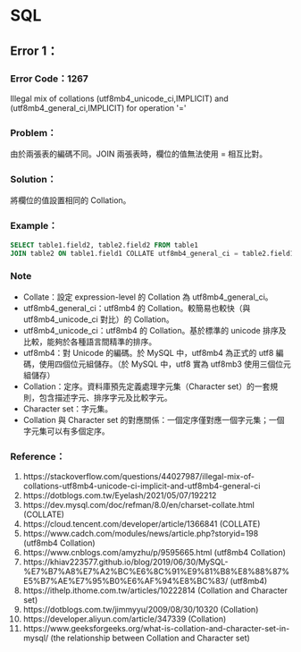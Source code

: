 # SQL
## Error 1：
### Error Code：1267
Illegal mix of collations (utf8mb4_unicode_ci,IMPLICIT) and (utf8mb4_general_ci,IMPLICIT) for operation '='
### Problem：
由於兩張表的編碼不同。JOIN 兩張表時，欄位的值無法使用 = 相互比對。
### Solution：
將欄位的值設置相同的 Collation。
### Example：
```SQL
SELECT table1.field2, table2.field2 FROM table1 
JOIN table2 ON table1.field1 COLLATE utf8mb4_general_ci = table2.field1 COLLATE utf8mb4_general_ci;
```
### Note
* Collate：設定 expression-level 的 Collation 為 utf8mb4_general_ci。
* utf8mb4_general_ci：utf8mb4 的 Collation。較簡易也較快（與 utf8mb4_unicode_ci 對比）的 Collation。
* utf8mb4_unicode_ci：utf8mb4 的 Collation。基於標準的 unicode 排序及比較，能夠於各種語言間精準的排序。
* utf8mb4：對 Unicode 的編碼。於 MySQL 中，utf8mb4 為正式的 utf8 編碼，使用四個位元組儲存。（於 MySQL 中，utf8 實為 utf8mb3 使用三個位元組儲存）
* Collation：定序。資料庫預先定義處理字元集（Character set）的一套規則，包含描述字元、排序字元及比較字元。
* Character set：字元集。
* Collation 與 Character set 的對應關係：一個定序僅對應一個字元集；一個字元集可以有多個定序。
### Reference：
<ol>
    <li>https://stackoverflow.com/questions/44027987/illegal-mix-of-collations-utf8mb4-unicode-ci-implicit-and-utf8mb4-general-ci</li>
    <li>https://dotblogs.com.tw/Eyelash/2021/05/07/192212</li>
    <li>https://dev.mysql.com/doc/refman/8.0/en/charset-collate.html (COLLATE)</li>
    <li>https://cloud.tencent.com/developer/article/1366841 (COLLATE)</li>
    <li>https://www.cadch.com/modules/news/article.php?storyid=198 (utf8mb4 Collation)</li>
    <li>https://www.cnblogs.com/amyzhu/p/9595665.html (utf8mb4 Collation)</li>
    <li>https://khiav223577.github.io/blog/2019/06/30/MySQL-%E7%B7%A8%E7%A2%BC%E6%8C%91%E9%81%B8%E8%88%87%E5%B7%AE%E7%95%B0%E6%AF%94%E8%BC%83/ (utf8mb4)</li>
    <li>https://ithelp.ithome.com.tw/articles/10222814 (Collation and Character set)</li>
    <li>https://dotblogs.com.tw/jimmyyu/2009/08/30/10320 (Collation)</li>
    <li>https://developer.aliyun.com/article/347339 (Collation)</li>
    <li>https://www.geeksforgeeks.org/what-is-collation-and-character-set-in-mysql/ (the relationship between Collation and Character set)</li>
</ol>